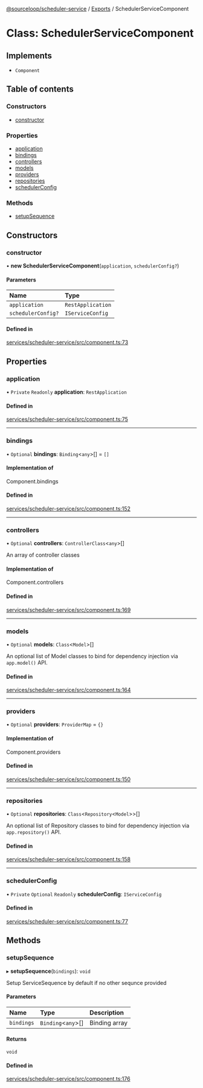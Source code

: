 [@sourceloop/scheduler-service](../README.md) / [Exports](../modules.md) / SchedulerServiceComponent

# Class: SchedulerServiceComponent

## Implements

- `Component`

## Table of contents

### Constructors

- [constructor](SchedulerServiceComponent.md#constructor)

### Properties

- [application](SchedulerServiceComponent.md#application)
- [bindings](SchedulerServiceComponent.md#bindings)
- [controllers](SchedulerServiceComponent.md#controllers)
- [models](SchedulerServiceComponent.md#models)
- [providers](SchedulerServiceComponent.md#providers)
- [repositories](SchedulerServiceComponent.md#repositories)
- [schedulerConfig](SchedulerServiceComponent.md#schedulerconfig)

### Methods

- [setupSequence](SchedulerServiceComponent.md#setupsequence)

## Constructors

### constructor

• **new SchedulerServiceComponent**(`application`, `schedulerConfig?`)

#### Parameters

| Name | Type |
| :------ | :------ |
| `application` | `RestApplication` |
| `schedulerConfig?` | `IServiceConfig` |

#### Defined in

[services/scheduler-service/src/component.ts:73](https://github.com/sourcefuse/loopback4-microservice-catalog/blob/a84fe677/services/scheduler-service/src/component.ts#L73)

## Properties

### application

• `Private` `Readonly` **application**: `RestApplication`

#### Defined in

[services/scheduler-service/src/component.ts:75](https://github.com/sourcefuse/loopback4-microservice-catalog/blob/a84fe677/services/scheduler-service/src/component.ts#L75)

___

### bindings

• `Optional` **bindings**: `Binding`<`any`\>[] = `[]`

#### Implementation of

Component.bindings

#### Defined in

[services/scheduler-service/src/component.ts:152](https://github.com/sourcefuse/loopback4-microservice-catalog/blob/a84fe677/services/scheduler-service/src/component.ts#L152)

___

### controllers

• `Optional` **controllers**: `ControllerClass`<`any`\>[]

An array of controller classes

#### Implementation of

Component.controllers

#### Defined in

[services/scheduler-service/src/component.ts:169](https://github.com/sourcefuse/loopback4-microservice-catalog/blob/a84fe677/services/scheduler-service/src/component.ts#L169)

___

### models

• `Optional` **models**: `Class`<`Model`\>[]

An optional list of Model classes to bind for dependency injection
via `app.model()` API.

#### Defined in

[services/scheduler-service/src/component.ts:164](https://github.com/sourcefuse/loopback4-microservice-catalog/blob/a84fe677/services/scheduler-service/src/component.ts#L164)

___

### providers

• `Optional` **providers**: `ProviderMap` = `{}`

#### Implementation of

Component.providers

#### Defined in

[services/scheduler-service/src/component.ts:150](https://github.com/sourcefuse/loopback4-microservice-catalog/blob/a84fe677/services/scheduler-service/src/component.ts#L150)

___

### repositories

• `Optional` **repositories**: `Class`<`Repository`<`Model`\>\>[]

An optional list of Repository classes to bind for dependency injection
via `app.repository()` API.

#### Defined in

[services/scheduler-service/src/component.ts:158](https://github.com/sourcefuse/loopback4-microservice-catalog/blob/a84fe677/services/scheduler-service/src/component.ts#L158)

___

### schedulerConfig

• `Private` `Optional` `Readonly` **schedulerConfig**: `IServiceConfig`

#### Defined in

[services/scheduler-service/src/component.ts:77](https://github.com/sourcefuse/loopback4-microservice-catalog/blob/a84fe677/services/scheduler-service/src/component.ts#L77)

## Methods

### setupSequence

▸ **setupSequence**(`bindings`): `void`

Setup ServiceSequence by default if no other sequnce provided

#### Parameters

| Name | Type | Description |
| :------ | :------ | :------ |
| `bindings` | `Binding`<`any`\>[] | Binding array |

#### Returns

`void`

#### Defined in

[services/scheduler-service/src/component.ts:176](https://github.com/sourcefuse/loopback4-microservice-catalog/blob/a84fe677/services/scheduler-service/src/component.ts#L176)
